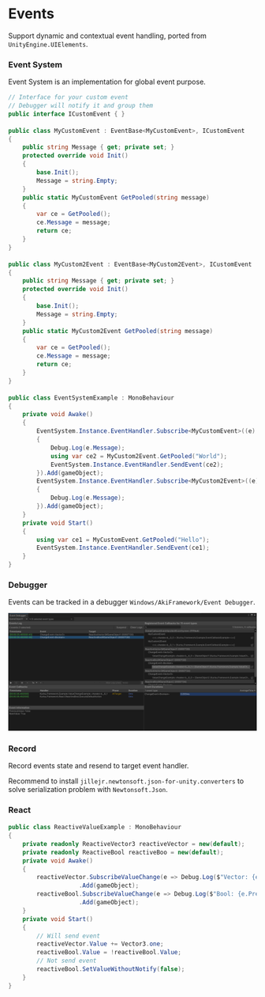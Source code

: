 # Events

Support dynamic and contextual event handling, ported from `UnityEngine.UIElements`.

### Event System

Event System is an implementation for global event purpose.

```C#
// Interface for your custom event
// Debugger will notify it and group them
public interface ICustomEvent { }

public class MyCustomEvent : EventBase<MyCustomEvent>, ICustomEvent
{
    public string Message { get; private set; }
    protected override void Init()
    {
        base.Init();
        Message = string.Empty;
    }
    public static MyCustomEvent GetPooled(string message)
    {
        var ce = GetPooled();
        ce.Message = message;
        return ce;
    }
}

public class MyCustom2Event : EventBase<MyCustom2Event>, ICustomEvent
{
    public string Message { get; private set; }
    protected override void Init()
    {
        base.Init();
        Message = string.Empty;
    }
    public static MyCustom2Event GetPooled(string message)
    {
        var ce = GetPooled();
        ce.Message = message;
        return ce;
    }
}

public class EventSystemExample : MonoBehaviour
{
    private void Awake()
    {
        EventSystem.Instance.EventHandler.Subscribe<MyCustomEvent>((e) =>
        {
            Debug.Log(e.Message);
            using var ce2 = MyCustom2Event.GetPooled("World");
            EventSystem.Instance.EventHandler.SendEvent(ce2);
        }).Add(gameObject);
        EventSystem.Instance.EventHandler.Subscribe<MyCustom2Event>((e) =>
        {
            Debug.Log(e.Message);
        }).Add(gameObject);
    }
    private void Start()
    {
        using var ce1 = MyCustomEvent.GetPooled("Hello");
        EventSystem.Instance.EventHandler.SendEvent(ce1);
    }
}
```
### Debugger

Events can be tracked in a debugger `Windows/AkiFramework/Event Debugger`.

![Debugger](./Images/debugger.png)


### Record

Record events state and resend to target event handler.

Recommend to install `jillejr.newtonsoft.json-for-unity.converters` to solve serialization problem with `Newtonsoft.Json`.

### React

```C#
public class ReactiveValueExample : MonoBehaviour
{
    private readonly ReactiveVector3 reactiveVector = new(default);
    private readonly ReactiveBool reactiveBoo = new(default);
    private void Awake()
    {
        reactiveVector.SubscribeValueChange(e => Debug.Log($"Vector: {e.PreviousValue} => {e.NewValue}", gameObject))
                    .Add(gameObject);
        reactiveBool.SubscribeValueChange(e => Debug.Log($"Bool: {e.PreviousValue} => {e.NewValue}", gameObject))
                    .Add(gameObject);
    }
    private void Start()
    {        
        // Will send event
        reactiveVector.Value += Vector3.one;
        reactiveBool.Value = !reactiveBool.Value;
        // Not send event
        reactiveBool.SetValueWithoutNotify(false);
    }
}
```